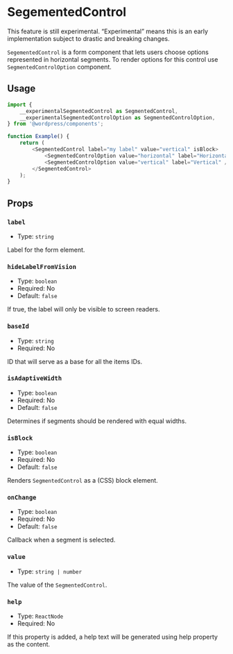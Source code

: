 # SegementedControl

<div class="callout callout-alert">
This feature is still experimental. “Experimental” means this is an early implementation subject to drastic and breaking changes.
</div>

`SegementedControl` is a form component that lets users choose options represented in horizontal segments. To render options for this control use `SegmentedControlOption` component.

## Usage

```js
import {
	__experimentalSegmentedControl as SegmentedControl,
	__experimentalSegmentedControlOption as SegmentedControlOption,
} from '@wordpress/components';

function Example() {
	return (
		<SegmentedControl label="my label" value="vertical" isBlock>
			<SegmentedControlOption value="horizontal" label="Horizontal" />
			<SegmentedControlOption value="vertical" label="Vertical" />
		</SegmentedControl>
	);
}
```

## Props

### `label`

-   Type: `string`

Label for the form element.

### `hideLabelFromVision`

-   Type: `boolean`
-   Required: No
-   Default: `false`

If true, the label will only be visible to screen readers.

### `baseId`

-   Type: `string`
-   Required: No

ID that will serve as a base for all the items IDs.

### `isAdaptiveWidth`

-   Type: `boolean`
-   Required: No
-   Default: `false`

Determines if segments should be rendered with equal widths.

### `isBlock`

-   Type: `boolean`
-   Required: No
-   Default: `false`

Renders `SegmentedControl` as a (CSS) block element.

### `onChange`

-   Type: `boolean`
-   Required: No
-   Default: `false`

Callback when a segment is selected.

### `value`

-   Type: `string | number`

The value of the `SegmentedControl`.

### `help`

-   Type: `ReactNode`
-   Required: No

If this property is added, a help text will be generated using help property as the content.
